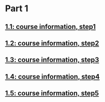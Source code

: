 # Part 1

##  [1.1: course information, step1](courseinfo)

##  [1.2: course information, step2](courseinfo2)

##  [1.3: course information, step3](courseinfo3)

##  [1.4: course information, step4](courseinfo4)

##  [1.5: course information, step5](courseinfo5)